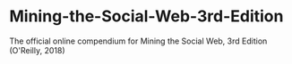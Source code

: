 # Mining-the-Social-Web-3rd-Edition
The official online compendium for Mining the Social Web, 3rd Edition (O'Reilly, 2018)

